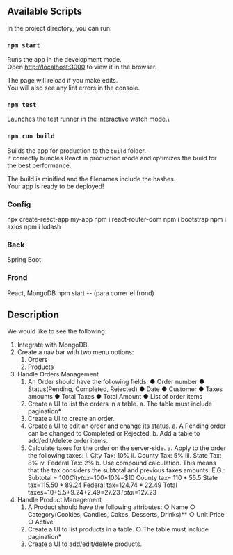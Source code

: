 ## Available Scripts

In the project directory, you can run:

### `npm start`

Runs the app in the development mode.\
Open [http://localhost:3000](http://localhost:3000) to view it in the browser.

The page will reload if you make edits.\
You will also see any lint errors in the console.

### `npm test`

Launches the test runner in the interactive watch mode.\

### `npm run build`

Builds the app for production to the `build` folder.\
It correctly bundles React in production mode and optimizes the build for the best performance.

The build is minified and the filenames include the hashes.\
Your app is ready to be deployed!

### Config
npx create-react-app my-app
npm i react-router-dom
npm i bootstrap
npm i axios
npm i lodash

### Back
Spring Boot
### Frond
React, MongoDB
    npm start -- (para correr el frond)

## Description
We would like to see the following:
1) Integrate with MongoDB.
2) Create a nav bar with two menu options:
    1. Orders
    2. Products
3) Handle Orders Management
    1. An Order should have the following fields:
        ● Order number
        ● Status(Pending, Completed, Rejected)
        ● Date
        ● Customer
        ● Taxes amounts
        ● Total Taxes
        ● Total Amount
        ● List of order items
    2. Create a UI to list the orders in a table.
        a. The table must include pagination*
    3. Create a UI to create an order.
    4. Create a UI to edit an order and change its status.
        a. A Pending order can be changed to Completed or Rejected.
        b. Add a table to add/edit/delete order items.
    5. Calculate taxes for the order on the server-side.
        a. Apply to the order the following taxes:
            i. City Tax: 10%
            ii. County Tax: 5%
            iii. State Tax: 8%
            iv. Federal Tax: 2%
        b. Use compound calculation. This means that the tax considers the subtotal
        and previous taxes amounts.
            E.G.:
            Subtotal = $100
            City tax=$100*10%=$10
            County tax= $110*5%=$5.5
            State tax=$115.50*8%=$9.24
            Federal tax=$124.74*2%=$2.49
            Total taxes=$10+$5.5+$9.24+$2.49=$27.23
            Total=$127.23
4) Handle Product Management
    1. A Product should have the following attributes:
        ○ Name
        ○ Category(Cookies, Candies, Cakes, Desserts, Drinks)**
        ○ Unit Price
        ○ Active
    2. Create a UI to list products in a table.
        ○ The table must include pagination*
    3. Create a UI to add/edit/delete products.


